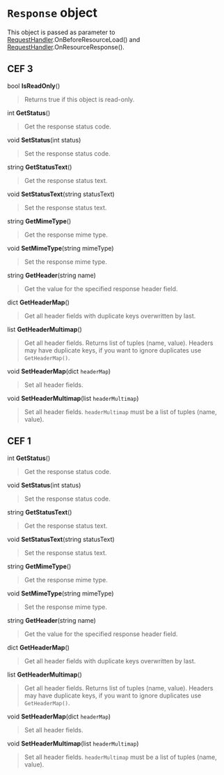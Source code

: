 # `Response` object #

This object is passed as parameter to [RequestHandler](RequestHandler).OnBeforeResourceLoad() and [RequestHandler](RequestHandler).OnResourceResponse().

## CEF 3 ##

bool **IsReadOnly**()

> Returns true if this object is read-only.

int **GetStatus**()

> Get the response status code.

void **SetStatus**(int status)

> Set the response status code.

string **GetStatusText**()

> Get the response status text.

void **SetStatusText**(string statusText)

> Set the response status text.

string **GetMimeType**()

> Get the response mime type.

void **SetMimeType**(string mimeType)

> Set the response mime type.

string **GetHeader**(string name)

> Get the value for the specified response header field.

dict **GetHeaderMap**()

> Get all header fields with duplicate keys overwritten by last.

list **GetHeaderMultimap**()

> Get all header fields. Returns list of tuples (name, value). Headers may have duplicate keys, if you want to ignore duplicates use `GetHeaderMap()`.

void **SetHeaderMap**(dict `headerMap`)

> Set all header fields.

void **SetHeaderMultimap**(list `headerMultimap`)

> Set all header fields. `headerMultimap` must be a list of tuples (name, value).


## CEF 1 ##

int **GetStatus**()

> Get the response status code.

void **SetStatus**(int status)

> Set the response status code.

string **GetStatusText**()

> Get the response status text.

void **SetStatusText**(string statusText)

> Set the response status text.

string **GetMimeType**()

> Get the response mime type.

void **SetMimeType**(string mimeType)

> Set the response mime type.

string **GetHeader**(string name)

> Get the value for the specified response header field.

dict **GetHeaderMap**()

> Get all header fields with duplicate keys overwritten by last.

list **GetHeaderMultimap**()

> Get all header fields. Returns list of tuples (name, value). Headers may have duplicate keys, if you want to ignore duplicates use `GetHeaderMap()`.

void **SetHeaderMap**(dict `headerMap`)

> Set all header fields.

void **SetHeaderMultimap**(list `headerMultimap`)

> Set all header fields. `headerMultimap` must be a list of tuples (name, value).

